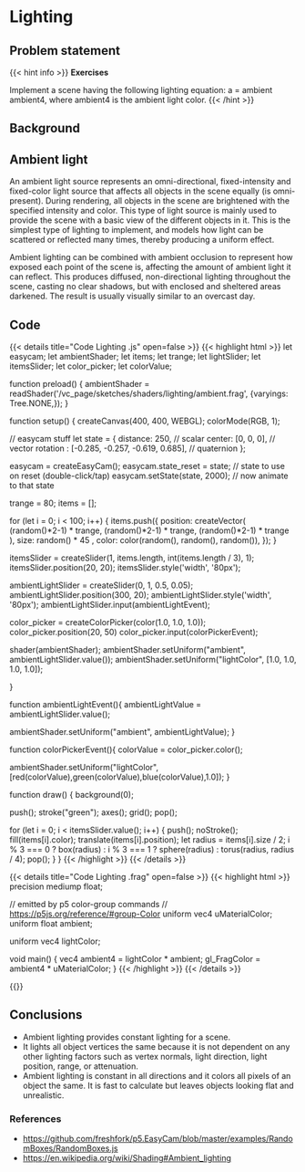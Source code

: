 # Lighting

## Problem statement
{{< hint info >}}
**Exercises**

Implement a scene having the following lighting equation: a = ambient ambient4, where ambient4 is the ambient light color. 
{{< /hint >}}

## Background

## Ambient light

An ambient light source represents an omni-directional, fixed-intensity and fixed-color light source that affects all objects in the scene equally (is omni-present). During rendering, all objects in the scene are brightened with the specified intensity and color. This type of light source is mainly used to provide the scene with a basic view of the different objects in it. This is the simplest type of lighting to implement, and models how light can be scattered or reflected many times, thereby producing a uniform effect.

Ambient lighting can be combined with ambient occlusion to represent how exposed each point of the scene is, affecting the amount of ambient light it can reflect. This produces diffused, non-directional lighting throughout the scene, casting no clear shadows, but with enclosed and sheltered areas darkened. The result is usually visually similar to an overcast day.

## Code 
{{< details title="Code Lighting .js" open=false >}}
{{< highlight html >}}
let easycam;
let ambientShader;
let items;
let trange;
let lightSlider;
let itemsSlider;
let color_picker;
let colorValue;

function preload() {
  ambientShader = readShader('/vc_page/sketches/shaders/lighting/ambient.frag', {varyings: Tree.NONE,});
}

function setup() {
  createCanvas(400, 400, WEBGL);
  colorMode(RGB, 1);
  
  // easycam stuff
  let state = {
    distance: 250,           // scalar
    center: [0, 0, 0],       // vector
    rotation : [-0.285, -0.257, -0.619, 0.685],  // quaternion
  };
  
  easycam = createEasyCam();
  easycam.state_reset = state;   // state to use on reset (double-click/tap)
  easycam.setState(state, 2000); // now animate to that state
  
  trange = 80;
  items = [];
  
  for (let i = 0; i < 100; i++) {
    items.push({
      position: createVector(
        (random()*2-1) * trange,
        (random()*2-1) * trange,
        (random()*2-1) * trange
      ),
      size: random() * 45 ,
      color: color(random(), random(), random()),
    });
  }
  
  itemsSlider = createSlider(1, items.length, int(items.length / 3), 1);
  itemsSlider.position(20, 20);
  itemsSlider.style('width', '80px');
  
  ambientLightSlider = createSlider(0, 1, 0.5, 0.05);
  ambientLightSlider.position(300, 20);
  ambientLightSlider.style('width', '80px');
  ambientLightSlider.input(ambientLightEvent);  

  color_picker = createColorPicker(color(1.0, 1.0, 1.0));
  color_picker.position(20, 50)
  color_picker.input(colorPickerEvent);
  
  shader(ambientShader);
  ambientShader.setUniform("ambient", ambientLightSlider.value());
  ambientShader.setUniform("lightColor", [1.0, 1.0, 1.0, 1.0]);
  
}

function ambientLightEvent(){
  ambientLightValue = ambientLightSlider.value();
  
  ambientShader.setUniform("ambient", ambientLightValue);
}

function colorPickerEvent(){
  colorValue = color_picker.color();
  
  ambientShader.setUniform("lightColor", [red(colorValue),green(colorValue),blue(colorValue),1.0]);
}

function draw() {
  background(0);
  
  push();
  stroke("green");
  axes();
  grid();
  pop();
  
  for (let i = 0; i < itemsSlider.value(); i++) {
    push();
    noStroke();
    fill(items[i].color);
    translate(items[i].position);
    let radius = items[i].size / 2;
    i % 3 === 0
      ? box(radius)
      : i % 3 === 1
      ? sphere(radius)
      : torus(radius, radius / 4);
    pop(); 
  }
}
{{< /highlight >}}
{{< /details >}}

{{< details title="Code Lighting .frag" open=false >}}
{{< highlight html >}}
precision mediump float;

// emitted by p5 color-group commands
// https://p5js.org/reference/#group-Color
uniform vec4 uMaterialColor;
uniform float ambient;

uniform vec4 lightColor;

void main() {
  vec4 ambient4 = lightColor * ambient;
  gl_FragColor = ambient4 * uMaterialColor;
}
{{< /highlight >}}
{{< /details >}}

{{<p5-iframe sketch="/vc_page/sketches/shaders/lighting/sketch.js" lib1="https://cdn.jsdelivr.net/gh/VisualComputing/p5.treegl/p5.treegl.js" lib2="https://freshfork.github.io/p5.EasyCam/p5.easycam.js" width="450" height="450">}}

## Conclusions 

- Ambient lighting provides constant lighting for a scene.
- It lights all object vertices the same because it is not dependent on any other lighting factors such as vertex normals, light direction, light position, range, or attenuation.
- Ambient lighting is constant in all directions and it colors all pixels of an object the same. It is fast to calculate but leaves objects looking flat and unrealistic.


### References
* https://github.com/freshfork/p5.EasyCam/blob/master/examples/RandomBoxes/RandomBoxes.js
* https://en.wikipedia.org/wiki/Shading#Ambient_lighting
